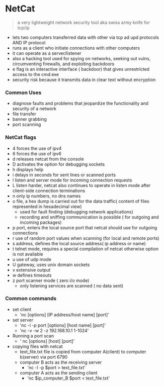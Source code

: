 # NetCat
> a very lightweight network security tool aka swiss army knife for tcp/ip

- lets two computers transferred data with other via tcp ad upd protocols AND IP protocol 
- runs as a client who initiate connections with other computers
- it can operate as a server/listener 
- also a hacking tool used for spying on networks, seeking out vulns, circumventing firewalls, and exploiting backdoors 
- e flag is an interactive interface ( backdoor) that gives unrestricted access to the cmd.exe
- security risk because it transmits data in clear text without encryption

### Common Uses 
- diagnose faults and problems that jeopardize the functionality and security of a network  
- file transfer
- banner grabbing 
- port scanning

### NetCat flags 
 - 4 forces the use of ipv4 
 - 6 forces the use of ipv6
 - d releases netcat from the console
 - D activates the option for debugging sockets
 - h displays help
 - i delays in seconds for sent lines or scanned ports
 - l listen and server mode for incoming connection requests 
 - L listen harder, netcat also continues to operate in listen mode after client-side connection terminations
 - n only ip numbers, no dns names
 - o file, a hex dump is carried out for the data traffic( content of files represented in hexadecimal view)
    - used for fault finding (debugging network applications)
    - recording and sniffing communication is possible ( for outgoing and incoming packages)
- p port, enters the local source port that netcat should use for outgoing connections 
- r use of random port values when scanning (for local and remote ports)
- s address, defines the local source address( ip address or name)
- t telnet mode, requires a special compilation of netcat otherwise option is not available
- u use of udp mode
- U gateway, uses unix domain sockets
- v extensive output
- w defines timeouts
- z port scanner mode ( zero i/o mode)
    - only listening services are scanned ( no data sent)

### Common commands

- set client 
    - 'nc [options] [IP address/host name] [port]'
- set server 
    - 'nc -l -p port [options] [host name] [port]'
    - 'nc -v -w 2 -z 192.168.10.1 1-1024'
- Running a port scan
    - ' nc [options] [host] [port]'
- copying files with netcat
    - text_file.txt file is copied from computer A(client) to computer b(server) via port 6790
    - computer B acts as the receiving server
        - 'nc -l -p $port > text_file.txt'
    - computer A acts as the sending client
        - 'nc $ip_computer_B $port < text_file.txt' 

